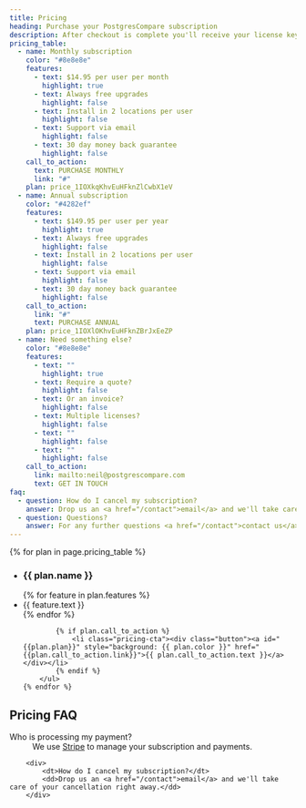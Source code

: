 ```yaml
---
title: Pricing
heading: Purchase your PostgresCompare subscription
description: After checkout is complete you'll receive your license key via email.
pricing_table:
  - name: Monthly subscription
    color: "#8e8e8e"
    features:
      - text: $14.95 per user per month
        highlight: true
      - text: Always free upgrades
        highlight: false
      - text: Install in 2 locations per user
        highlight: false
      - text: Support via email
        highlight: false
      - text: 30 day money back guarantee
        highlight: false
    call_to_action:
      text: PURCHASE MONTHLY
      link: "#"
    plan: price_1IOXkqKhvEuHFknZlCwbX1eV
  - name: Annual subscription
    color: "#4282ef"
    features:
      - text: $149.95 per user per year
        highlight: true
      - text: Always free upgrades
        highlight: false
      - text: Install in 2 locations per user
        highlight: false
      - text: Support via email
        highlight: false
      - text: 30 day money back guarantee
        highlight: false
    call_to_action:
      link: "#"
      text: PURCHASE ANNUAL
    plan: price_1IOXlOKhvEuHFknZBrJxEeZP
  - name: Need something else?
    color: "#8e8e8e"
    features:
      - text: ""
        highlight: true
      - text: Require a quote?
        highlight: false
      - text: Or an invoice?
        highlight: false
      - text: Multiple licenses?
        highlight: false
      - text: ""
        highlight: false
      - text: ""
        highlight: false
    call_to_action:
      link: mailto:neil@postgrescompare.com
      text: GET IN TOUCH
faq:
  - question: How do I cancel my subscription?
    answer: Drop us an <a href="/contact">email</a> and we'll take care of your cancellation right away.
  - question: Questions?
    answer: For any further questions <a href="/contact">contact us</a>.
---
```


<script src="https://js.stripe.com/v3"></script>

<div class="plans">
	{% for plan in page.pricing_table %}
		<ul class="plan">
			<li style="background: {{ plan.color }}">
				<h3>{{ plan.name }}</h3>
			</li>
			{% for feature in plan.features %}
				<li {% if feature.highlight %} class="highlighted"{% endif %}>{{ feature.text }}</li>
			{% endfor %}

    		{% if plan.call_to_action %}
    			<li class="pricing-cta"><div class="button"><a id="{{plan.plan}}" style="background: {{ plan.color }}" href="{{plan.call_to_action.link}}">{{ plan.call_to_action.text }}</a></div></li>
    		{% endif %}
    	</ul>
    {% endfor %}

</div>

<h2>Pricing FAQ</h2>
<dl class="faq">
		<div>
			<dt>Who is processing my payment?</dt>
			<dd>We use <a href="https://www.stripe.com">Stripe</a> to manage your subscription and payments.</dd>
		</div>

    	<div>
    		<dt>How do I cancel my subscription?</dt>
    		<dd>Drop us an <a href="/contact">email</a> and we'll take care of your cancellation right away.</dd>
    	</div>

</dl>

<script>
  var stripe = Stripe('pk_live_WBgGhfOBShwMGAXipP1KHl7u');

  var monthlyPlanButton = document.getElementById('price_1IOXkqKhvEuHFknZlCwbX1eV');
  monthlyPlanButton.addEventListener('click', function () {
    // When the customer clicks on the button, redirect
    // them to Checkout.
    stripe.redirectToCheckout({
      items: [{plan: 'price_1IOXkqKhvEuHFknZlCwbX1eV', quantity: 1}],
      successUrl: 'https://www.postgrescompare.com/success',
      cancelUrl: 'https://www.postgrescompare.com/',
    });
    return false;
  });

  var annualPlanButton = document.getElementById('price_1IOXlOKhvEuHFknZBrJxEeZP');
  annualPlanButton.addEventListener('click', function () {
    // When the customer clicks on the button, redirect
    // them to Checkout.
    stripe.redirectToCheckout({
      items: [{plan: 'price_1IOXlOKhvEuHFknZBrJxEeZP', quantity: 1}],
      successUrl: 'https://www.postgrescompare.com/success',
      cancelUrl: 'https://www.postgrescompare.com/',
    });
    return false;
  });
</script>
